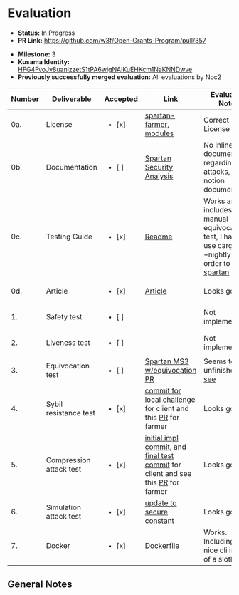 # Evaluation

- **Status:** In Progress
- **PR Link:** https://github.com/w3f/Open-Grants-Program/pull/357
* **Milestone:** 3
* **Kusama Identity:** [HFG4FvoJv8uanizzetS1tPA6wigNAiKuEHKcm1NaKNNDwve](https://polkascan.io/pre/kusama/account/HFG4FvoJv8uanizzetS1tPA6wigNAiKuEHKcm1NaKNNDwve)
* **Previously successfully merged evaluation:** All evaluations by Noc2

| Number | Deliverable | Accepted | Link | Evaluation Notes |
| ------ | ----------- | -------- | ---- |----------------- |
| 0a. | License | <ul><li>[x] </li></ul> | [spartan-farmer](https://github.com/subspace/spartan-farmer/blob/9450351a78d59007f2b647116852f7ec4e9a25f1/LICENSE-APACHE), [modules](https://github.com/subspace/substrate/tree/poc/frame) | Correct License  |
| 0b. | Documentation | <ul><li>[ ] </li></ul> | [Spartan Security Analysis](https://subspacelabs.notion.site/Milestone-3-Security-cbbada9b03934ef3a403226f0329922b) | No inline documentation regarding the attacks, only notion document |
| 0c. | Testing Guide | <ul><li>[x] </li></ul> | [Readme](https://github.com/subspace/substrate/tree/poc/bin/node-template-spartan#run-tests) | Works and includes manual equivocation test, I had to use cargo +nightly test in order to test [spartan](https://github.com/subspace/substrate/tree/poc/frame/spartan)  |
| 0d. | Article | <ul><li>[x] </li></ul> | [Article](https://medium.com/@jeremiahwagstaff/spartan-v3-secure-proof-of-capacity-poc-consensus-on-substrate-a4c2f2c5ce84) | Looks good |
| 1. | Safety test | <ul><li>[ ] </li></ul> | []() | Not implemented |
| 2. | Liveness test | <ul><li>[ ] </li></ul> | []() | Not implemented |
| 3. | Equivocation test | <ul><li>[ ] </li></ul> | [Spartan MS3 w/equivocation PR](https://github.com/subspace/substrate/pull/7) | Seems to be unfinished, [see](https://github.com/subspace/substrate/blob/b84b84f47326955978a41680e7783d6e829b5d73/bin/node-template-spartan/runtime/src/lib.rs#L487)  |
| 4. | Sybil resistance test | <ul><li>[x] </li></ul> | [commit for local challenge](https://github.com/subspace/substrate/commit/8e1f00be49eaabb14efccac2706b79aee9b1dd62) for client and this [PR](https://github.com/subspace/spartan-farmer/pull/6) for farmer | Looks good |
| 5. | Compression attack test | <ul><li>[x] </li></ul> | [initial impl commit](https://github.com/subspace/substrate/commit/59ff6755e22ab98610dfbf913dd99ee075294e7e), and [final test commit](https://github.com/subspace/substrate/commit/59ff6755e22ab98610dfbf913dd99ee075294e7e) for client and see this [PR](https://github.com/subspace/spartan-farmer/pull/6) for farmer | Looks good | 
| 6. | Simulation attack test | <ul><li>[x] </li></ul> | [update to secure constant](https://github.com/subspace/substrate/commit/f46ff09cc3b6abdab3891b98fb049e2a139c7bcc) | Looks good |
| 7. | Docker | <ul><li>[x] </li></ul> | [Dockerfile](https://github.com/subspace/substrate/blob/poc/bin/node-template-spartan/Dockerfile) | Works. Including a nice cli image of a sloth |

## General Notes

